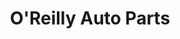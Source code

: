 ---
title: "O'Reilly Auto Parts"
url: /orlando/oreilly-auto-parts-west-colonial-drive/
shop: car parts
---